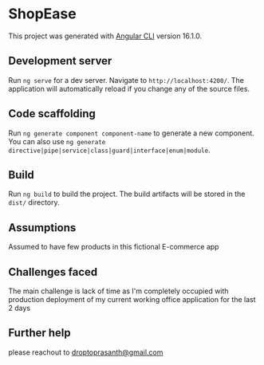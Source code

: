 # ShopEase

This project was generated with [Angular CLI](https://github.com/angular/angular-cli) version 16.1.0.

## Development server

Run `ng serve` for a dev server. Navigate to `http://localhost:4200/`. The application will automatically reload if you change any of the source files.

## Code scaffolding

Run `ng generate component component-name` to generate a new component. You can also use `ng generate directive|pipe|service|class|guard|interface|enum|module`.

## Build

Run `ng build` to build the project. The build artifacts will be stored in the `dist/` directory.

## Assumptions

Assumed to have few products in this fictional E-commerce app 

## Challenges faced

The main challenge is lack of time as I'm completely occupied with production deployment of my current working office application for the last 2 days

## Further help

please reachout to droptoprasanth@gmail.com
